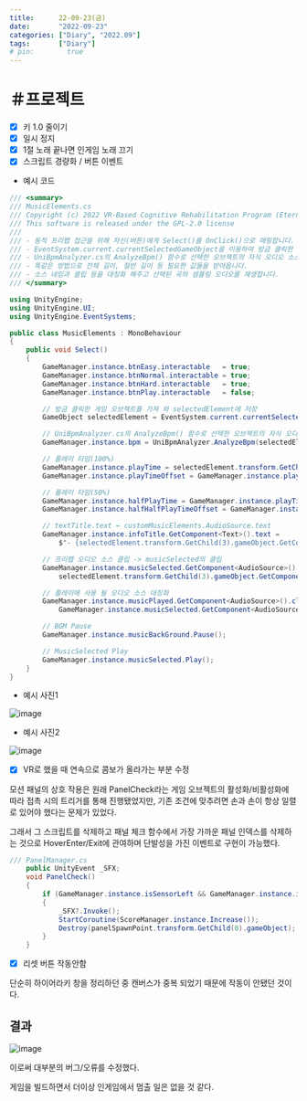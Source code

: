 ```yaml
---
title:      22-09-23(금)
date:       "2022-09-23"
categories: ["Diary", "2022.09"]
tags:       ["Diary"]
# pin:        true
---
```


# ＃프로젝트
- [x] 키 1.0 줄이기
- [x] 일시 정지
- [x] 1절 노래 끝나면 인게임 노래 끄기
- [x] 스크립트 경량화 / 버튼 이벤트

- 예시 코드

```c#
/// <summary>
/// MusicElements.cs
/// Copyright (c) 2022 VR-Based Cognitive Rehabilitation Program (Eternal Light)
/// This software is released under the GPL-2.0 license
/// 
/// - 동적 프리팹 접근을 위해 자신(버튼)에게 Select()를 OnClick()으로 매핑합니다.
/// - EventSystem.current.currentSelectedGameObject을 이용하여 방금 클릭한 게임 오브젝트를 지정해줍니다.
/// - UniBpmAnalyzer.cs의 AnalyzeBpm() 함수로 선택한 오브젝트의 자식 오디오 소스의 BPM을 조사한 수치를 GameManager의 bpm에 선언합니다.
/// - 똑같은 방법으로 전체 길이, 절반 길이 등 필요한 값들을 받아옵니다.
/// - 소스 네임과 클립 등을 대칭화 해주고 선택된 곡의 샘플링 오디오를 재생합니다.
/// </summary>

using UnityEngine;
using UnityEngine.UI;
using UnityEngine.EventSystems;

public class MusicElements : MonoBehaviour
{
    public void Select()
    {
        GameManager.instance.btnEasy.interactable   = true;
        GameManager.instance.btnNormal.interactable = true;
        GameManager.instance.btnHard.interactable   = true;
        GameManager.instance.btnPlay.interactable   = false;

        // 방금 클릭한 게임 오브젝트를 가져 와 selectedElement에 저장
        GameObject selectedElement = EventSystem.current.currentSelectedGameObject;

        // UniBpmAnalyzer.cs의 AnalyzeBpm() 함수로 선택한 오브젝트의 자식 오디오 소스의 BPM을 조사한 수치를 GameManager의 bpm에 선언
        GameManager.instance.bpm = UniBpmAnalyzer.AnalyzeBpm(selectedElement.transform.GetChild(3).gameObject.GetComponent<AudioSource>().clip);

        // 플레이 타임(100%)
        GameManager.instance.playTime = selectedElement.transform.GetChild(3).gameObject.GetComponent<AudioSource>().clip.length;
        GameManager.instance.playTimeOffset = GameManager.instance.playTime - 15f;

        // 플레이 타임(50%)
        GameManager.instance.halfPlayTime = GameManager.instance.playTime / 2;
        GameManager.instance.halfHalfPlayTimeOffset = GameManager.instance.playTime / 2 - 15f;

        // textTitle.text ← customMusicElements.AudioSource.text
        GameManager.instance.infoTitle.GetComponent<Text>().text =
            $"- {selectedElement.transform.GetChild(3).gameObject.GetComponent<AudioSource>().clip.name}";

        // 프리팹 오디오 소스 클립 -> musicSelected의 클립
        GameManager.instance.musicSelected.GetComponent<AudioSource>().clip = 
            selectedElement.transform.GetChild(3).gameObject.GetComponent<AudioSource>().clip;

        // 플레이에 사용 될 오디오 소스 대칭화
        GameManager.instance.musicPlayed.GetComponent<AudioSource>().clip = 
            GameManager.instance.musicSelected.GetComponent<AudioSource>().clip;

        // BGM Pause
        GameManager.instance.musicBackGround.Pause();

        // MusicSelected Play
        GameManager.instance.musicSelected.Play();
    }
}
```

- 예시 사진1

![image](https://user-images.githubusercontent.com/85896566/191912751-e973fb12-13c8-4d85-a764-492f19259d7c.png)

- 예시 사진2

![image](https://user-images.githubusercontent.com/85896566/191911797-0e89eef2-50b8-427a-9980-187acdf425ac.png)

- [x] VR로 했을 때 연속으로 콤보가 올라가는 부분 수정

모션 패널의 상호 작용은 원래 PanelCheck라는 게임 오브젝트의 활성화/비활성화에 따라 접촉 시의 트리거를 통해 진행됐었지만, 기존 조건에 맞추려면 손과 손이 항상 일렬로 있어야 했다는 문제가 있었다.

그래서 그 스크립트를 삭제하고 패널 체크 함수에서 가장 가까운 패널 인덱스를 삭제하는 것으로 HoverEnter/Exit에 관여하며 단발성을 가진 이벤트로 구현이 가능했다.

```c#
/// PanelManager.cs
    public UnityEvent _SFX;
    void PanelCheck()
    {
        if (GameManager.instance.isSensorLeft && GameManager.instance.isSensorRight)
        {
            _SFX?.Invoke();
            StartCoroutine(ScoreManager.instance.Increase());
            Destroy(panelSpawnPoint.transform.GetChild(0).gameObject);
        }
    }
```

- [x] 리셋 버튼 작동안함

단순히 하이어라키 창을 정리하던 중 캔버스가 중복 되었기 때문에 작동이 안됐던 것이다.
 
## 결과
![image](https://user-images.githubusercontent.com/85896566/191911473-9fdaa6b0-7580-4ea9-9282-a5eb9935c176.png)

이로써 대부분의 버그/오류를 수정했다.

게임을 빌드하면서 더이상 인게임에서 멈출 일은 없을 것 같다.